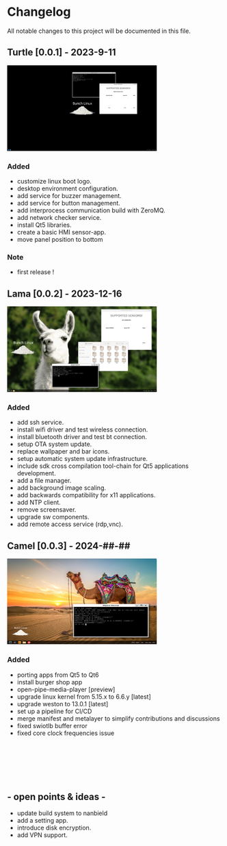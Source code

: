 # Changelog
All notable changes to this project will be documented in this file.

## Turtle [0.0.1] -  2023-9-11
<img src="docs/miscellaneous/wayland-screenshot-turtle-v0.1.png" width="350" height="200">

### Added
- customize linux boot logo.
- desktop environment configuration.
- add service for buzzer management.
- add service for button management.
- add interprocess communication build with ZeroMQ.
- add network checker service.
- install Qt5 libraries.
- create a basic HMI sensor-app.
- move panel position to bottom

### Note
- first release !

## Lama [0.0.2] -  2023-12-16
<img src="docs/miscellaneous/lama-desk.png" width="350" height="200">

### Added
- add ssh service.
- install wifi driver and test wireless connection.
- install bluetooth driver and test bt connection.
- setup OTA system update.
- replace wallpaper and bar icons.
- setup automatic system update infrastructure.
- include sdk cross compilation tool-chain for Qt5 applications development.
- add a file manager.
- add background image scaling.
- add backwards compatibility for x11 applications.
- add NTP client.
- remove screensaver.
- upgrade sw components.
- add remote access service (rdp,vnc).


## Camel [0.0.3] -  2024-##-## 
<img src="docs/miscellaneous/camel-desk.png" width="350" height="200">

### Added 
- porting apps from Qt5 to Qt6
- install burger shop app
- open-pipe-media-player [preview]
- upgrade linux kernel from 5.15.x to 6.6.y [latest]
- upgrade weston to 13.0.1 [latest]
- set up a pipeline for CI/CD
- merge manifest and metalayer to simplify contributions and discussions
- fixed swiotlb buffer error
- fixed core clock frequencies issue

<br><br><br><br><br>


## - open points & ideas -
- update build system to nanbield
- add a setting app.
- introduce disk encryption.
- add VPN support.
